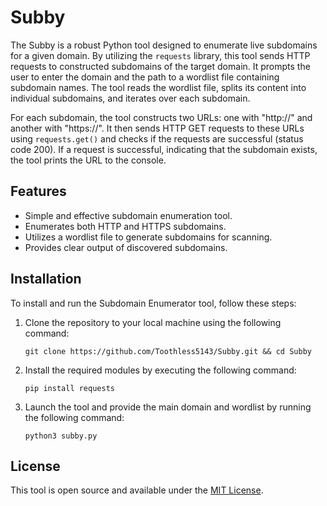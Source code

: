 # Subby

The Subby is a robust Python tool designed to enumerate live subdomains for a given domain. By utilizing the `requests` library, this tool sends HTTP requests to constructed subdomains of the target domain. It prompts the user to enter the domain and the path to a wordlist file containing subdomain names. The tool reads the wordlist file, splits its content into individual subdomains, and iterates over each subdomain.

For each subdomain, the tool constructs two URLs: one with "http://" and another with "https://". It then sends HTTP GET requests to these URLs using `requests.get()` and checks if the requests are successful (status code 200). If a request is successful, indicating that the subdomain exists, the tool prints the URL to the console.

## Features

- Simple and effective subdomain enumeration tool.
- Enumerates both HTTP and HTTPS subdomains.
- Utilizes a wordlist file to generate subdomains for scanning.
- Provides clear output of discovered subdomains.

## Installation

To install and run the Subdomain Enumerator tool, follow these steps:

1. Clone the repository to your local machine using the following command:
   ```shell
   git clone https://github.com/Toothless5143/Subby.git && cd Subby
   ```

2. Install the required modules by executing the following command:
   ```shell
   pip install requests
   ```

3. Launch the tool and provide the main domain and wordlist by running the following command:
   ```shell
   python3 subby.py
   ```

## License

This tool is open source and available under the [MIT License](/LICENSE).

